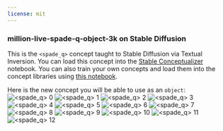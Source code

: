 ```yaml
---
license: mit
---
```

### million-live-spade-q-object-3k on Stable Diffusion
This is the `<spade_q>` concept taught to Stable Diffusion via Textual Inversion. You can load this concept into the [Stable Conceptualizer](https://colab.research.google.com/github/huggingface/notebooks/blob/main/diffusers/stable_conceptualizer_inference.ipynb) notebook. You can also train your own concepts and load them into the concept libraries using [this notebook](https://colab.research.google.com/github/huggingface/notebooks/blob/main/diffusers/sd_textual_inversion_training.ipynb).

Here is the new concept you will be able to use as an `object`:
![<spade_q> 0](https://huggingface.co/sd-concepts-library/million-live-spade-q-object-3k/resolve/main/concept_images/0.png)
![<spade_q> 1](https://huggingface.co/sd-concepts-library/million-live-spade-q-object-3k/resolve/main/concept_images/1.png)
![<spade_q> 2](https://huggingface.co/sd-concepts-library/million-live-spade-q-object-3k/resolve/main/concept_images/2.png)
![<spade_q> 3](https://huggingface.co/sd-concepts-library/million-live-spade-q-object-3k/resolve/main/concept_images/3.png)
![<spade_q> 4](https://huggingface.co/sd-concepts-library/million-live-spade-q-object-3k/resolve/main/concept_images/4.png)
![<spade_q> 5](https://huggingface.co/sd-concepts-library/million-live-spade-q-object-3k/resolve/main/concept_images/5.png)
![<spade_q> 6](https://huggingface.co/sd-concepts-library/million-live-spade-q-object-3k/resolve/main/concept_images/6.png)
![<spade_q> 7](https://huggingface.co/sd-concepts-library/million-live-spade-q-object-3k/resolve/main/concept_images/7.png)
![<spade_q> 8](https://huggingface.co/sd-concepts-library/million-live-spade-q-object-3k/resolve/main/concept_images/8.png)
![<spade_q> 9](https://huggingface.co/sd-concepts-library/million-live-spade-q-object-3k/resolve/main/concept_images/9.png)
![<spade_q> 10](https://huggingface.co/sd-concepts-library/million-live-spade-q-object-3k/resolve/main/concept_images/10.png)
![<spade_q> 11](https://huggingface.co/sd-concepts-library/million-live-spade-q-object-3k/resolve/main/concept_images/11.png)
![<spade_q> 12](https://huggingface.co/sd-concepts-library/million-live-spade-q-object-3k/resolve/main/concept_images/12.png)

